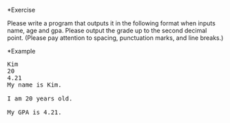 *Exercise

Please write a program that outputs it in the following format when inputs name, age and gpa. Please output the grade up to the second decimal point. (Please pay attention to spacing, punctuation marks, and line breaks.)

*Example
<pre>
Kim
20
4.21
My name is Kim.

I am 20 years old.

My GPA is 4.21.
</pre>